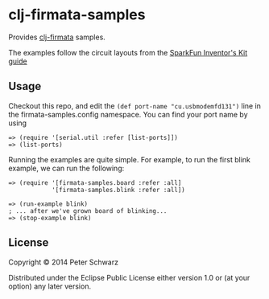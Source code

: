 # clj-firmata-samples

Provides [clj-firmata](https://github.com/peterschwarz/clj-firmata) samples. 

The examples follow the circuit layouts from the [SparkFun Inventor's Kit guide](https://dlnmh9ip6v2uc.cloudfront.net/datasheets/Kits/SFE-SIK-RedBoard-Guide-Version3.0-Online.pdf)

## Usage

Checkout this repo, and edit the `(def port-name "cu.usbmodemfd131")` line in the firmata-samples.config namespace.  You can find your port name by using
   
    => (require '[serial.util :refer [list-ports]])
    => (list-ports)

Running the examples are quite simple.  For example, to run the first blink example, we can run the following: 

    => (require '[firmata-samples.board :refer :all] 
                '[firmata-samples.blink :refer :all])
     
    => (run-example blink)
    ; ... after we've grown board of blinking...
    => (stop-example blink)


## License

Copyright © 2014 Peter Schwarz

Distributed under the Eclipse Public License either version 1.0 or (at
your option) any later version.
